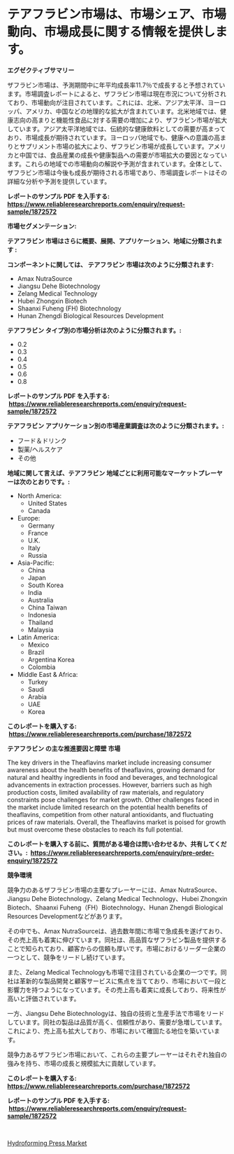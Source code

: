 <p><h1>テアフラビン市場は、市場シェア、市場動向、市場成長に関する情報を提供します。</h1></p><p><strong>エグゼクティブサマリー</strong></p>
<p><p>ザフラビン市場は、予測期間中に年平均成長率11.7％で成長すると予想されています。市場調査レポートによると、ザフラビン市場は現在市況について分析されており、市場動向が注目されています。これには、北米、アジア太平洋、ヨーロッパ、アメリカ、中国などの地理的な拡大が含まれています。北米地域では、健康志向の高まりと機能性食品に対する需要の増加により、ザフラビン市場が拡大しています。アジア太平洋地域では、伝統的な健康飲料としての需要が高まっており、市場成長が期待されています。ヨーロッパ地域でも、健康への意識の高まりとサプリメント市場の拡大により、ザフラビン市場が成長しています。アメリカと中国では、食品産業の成長や健康製品への需要が市場拡大の要因となっています。これらの地域での市場動向の解説や予測が含まれています。全体として、ザフラビン市場は今後も成長が期待される市場であり、市場調査レポートはその詳細な分析や予測を提供しています。</p></p>
<p><strong>レポートのサンプル PDF を入手する: <a href="https://www.reliableresearchreports.com/enquiry/request-sample/1872572">https://www.reliableresearchreports.com/enquiry/request-sample/1872572</a></strong></p>
<p><strong>市場セグメンテーション:</strong></p>
<p><strong> テアフラビン 市場はさらに概要、展開、アプリケーション、地域に分類されます :</strong></p>
<p><strong>コンポーネントに関しては、 テアフラビン 市場は次のように分類されます: &nbsp;</strong></p>
<p><ul><li>Amax NutraSource</li><li>Jiangsu Dehe Biotechnology</li><li>Zelang Medical Technology</li><li>Hubei Zhongxin Biotech</li><li>Shaanxi Fuheng (FH) Biotechnology</li><li>Hunan Zhengdi Biological Resources Development</li></ul></p>
<p><strong> テアフラビン タイプ別の市場分析は次のように分類されます。:</strong></p>
<p><ul><li>0.2</li><li>0.3</li><li>0.4</li><li>0.5</li><li>0.6</li><li>0.8</li></ul></p>
<p><strong>レポートのサンプル PDF を入手する: &nbsp;<a href="https://www.reliableresearchreports.com/enquiry/request-sample/1872572">https://www.reliableresearchreports.com/enquiry/request-sample/1872572</a></strong></p>
<p><strong> テアフラビン アプリケーション別の市場産業調査は次のように分類されます。:</strong></p>
<p><ul><li>フード＆ドリンク</li><li>製薬/ヘルスケア</li><li>その他</li></ul></p>
<p><strong>地域に関して言えば、テアフラビン 地域ごとに利用可能なマーケットプレーヤーは次のとおりです。:</strong></p>
<p><ul>
    <li>
        North America:
        <ul>
            <li>United States</li>
            <li>Canada</li>
        </ul>
    </li>
    <li>
        Europe:
        <ul>
            <li>Germany</li>
            <li>France</li>
            <li>U.K.</li>
            <li>Italy</li>
            <li>Russia</li>
        </ul>
    </li>
    <li>
        Asia-Pacific:
        <ul>
            <li>China</li>
            <li>Japan</li>
            <li>South Korea</li>
            <li>India</li>
            <li>Australia</li>
            <li>China Taiwan</li>
            <li>Indonesia</li>
            <li>Thailand</li>
            <li>Malaysia</li>
        </ul>
    </li>
    <li>
        Latin America:
        <ul>
            <li>Mexico</li>
            <li>Brazil</li>
            <li>Argentina Korea</li>
            <li>Colombia</li>
        </ul>
    </li>
    <li>
        Middle East & Africa:
        <ul>
            <li>Turkey</li>
            <li>Saudi</li>
            <li>Arabia</li>
            <li>UAE</li>
            <li>Korea</li>
        </ul>
    </li>
    </ul></p>
<p><strong>このレポートを購入する: &nbsp;<a href="https://www.reliableresearchreports.com/purchase/1872572">https://www.reliableresearchreports.com/purchase/1872572</a></strong></p>
<p><strong>テアフラビン の主な推進要因と障壁 市場</strong></p>
<p><p>The key drivers in the Theaflavins market include increasing consumer awareness about the health benefits of theaflavins, growing demand for natural and healthy ingredients in food and beverages, and technological advancements in extraction processes. However, barriers such as high production costs, limited availability of raw materials, and regulatory constraints pose challenges for market growth. Other challenges faced in the market include limited research on the potential health benefits of theaflavins, competition from other natural antioxidants, and fluctuating prices of raw materials. Overall, the Theaflavins market is poised for growth but must overcome these obstacles to reach its full potential.</p></p>
<p><strong>このレポートを購入する前に、質問がある場合は問い合わせるか、共有してください。:&nbsp; <a href="https://www.reliableresearchreports.com/enquiry/pre-order-enquiry/1872572">https://www.reliableresearchreports.com/enquiry/pre-order-enquiry/1872572</a></strong></p>
<p><strong>競争環境</strong></p>
<p><p>競争力のあるザフラビン市場の主要なプレーヤーには、Amax NutraSource、Jiangsu Dehe Biotechnology、Zelang Medical Technology、Hubei Zhongxin Biotech、Shaanxi Fuheng（FH）Biotechnology、Hunan Zhengdi Biological Resources Developmentなどがあります。</p><p>その中でも、Amax NutraSourceは、過去数年間に市場で急成長を遂げており、その売上高も着実に伸びています。同社は、高品質なザフラビン製品を提供することで知られており、顧客からの信頼も厚いです。市場におけるリーダー企業の一つとして、競争をリードし続けています。</p><p>また、Zelang Medical Technologyも市場で注目されている企業の一つです。同社は革新的な製品開発と顧客サービスに焦点を当てており、市場において一段と影響力を持つようになっています。その売上高も着実に成長しており、将来性が高いと評価されています。</p><p>一方、Jiangsu Dehe Biotechnologyは、独自の技術と生産手法で市場をリードしています。同社の製品は品質が高く、信頼性があり、需要が急増しています。これにより、売上高も拡大しており、市場において確固たる地位を築いています。</p><p>競争力あるザフラビン市場において、これらの主要プレーヤーはそれぞれ独自の強みを持ち、市場の成長と規模拡大に貢献しています。</p></p>
<p><strong>このレポートを購入する: &nbsp; <a href="https://www.reliableresearchreports.com/purchase/1872572">https://www.reliableresearchreports.com/purchase/1872572</a></strong></p>
<p><strong>レポートのサンプル PDF を入手する: &nbsp;<a href="https://www.reliableresearchreports.com/enquiry/request-sample/1872572">https://www.reliableresearchreports.com/enquiry/request-sample/1872572</a></strong><strong></strong></p>
<p>&nbsp;</p>
<p><p><a href="https://metal-farmhouse-e95.notion.site/Hydroforming-Press-Market-Research-Report-Provides-thorough-Industry-Overview-which-offers-an-In-De-e8959df5ccf54d71a7e1121a26747239">Hydroforming Press Market</a></p></p>